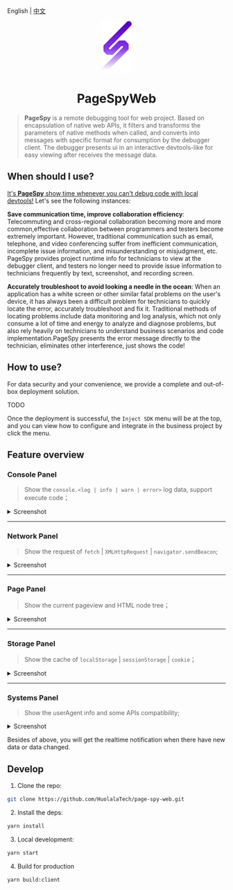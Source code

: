 [page-spy]: https://github.com/HuolalaTech/page-spy.git 'page-spy'

English | [中文](./README_CN.md)

<p align="center">
  <img src="./logo.svg" height="120" />
</p>

<h1 align="center">PageSpyWeb</h1>

> **PageSpy** is a remote debugging tool for web project. Based on encapsulation
> of native web APIs, it filters and transforms the parameters of native methods
> when called, and converts into messages with specific format for consumption by
> the debugger client. The debugger presents ui in an interactive devtools-like for
> easy viewing after receives the message data.

## When should I use?

<u>It's **PageSpy** show time whenever you can't debug code with local devtools!</u>
Let's see the following instances:

**Save communication time, improve collaboration efficiency**: Telecommuting and cross-regional collaboration becoming more and more common,effective collaboration
between programmers and testers become extremely important. However, traditional communication such as
email, telephone, and video conferencing suffer from inefficient communication, incomplete issue information,
and misunderstanding or misjudgment, etc. PageSpy provides project runtime info for technicians to view
at the debugger client, and testers no longer need to provide issue information to technicians frequently
by text, screenshot, and recording screen.

**Accurately troubleshoot to avoid looking a needle in the ocean**: When an application has a white screen or other similar fatal problems on the user's device,
it has always been a difficult problem for technicians to quickly locate the error,
accurately troubleshoot and fix it. Traditional methods of locating problems include
data monitoring and log analysis, which not only consume a lot of time and energy
to analyze and diagnose problems, but also rely heavily on technicians to understand business
scenarios and code implementation.PageSpy presents the error message directly to the technician,
eliminates other interference, just shows the code!

## How to use?

For data security and your convenience, we provide a complete and
out-of-box deployment solution.

TODO

Once the deployment is successful, the `Inject SDK` menu will be at the top, and you can view how to
configure and integrate in the business project by click the menu.

## Feature overview

### Console Panel

> Show the `console.<log | info | warn | error>` log data, support execute code；

<details>
  <summary>
    Screenshot
  </summary>

![](./doc/screenshot/console-panel.png)

</details>

---

### Network Panel

> Show the request of `fetch` | `XMLHttpRequest` | `navigator.sendBeacon`;

<details>
  <summary>
    Screenshot
  </summary>

![](./doc/screenshot/network-panel.png)

</details>

---

### Page Panel

> Show the current pageview and HTML node tree；

<details>
  <summary>
    Screenshot
  </summary>

![](./doc/screenshot/page-panel.png)

</details>

---

### Storage Panel

> Show the cache of `localStorage` | `sessionStorage` | `cookie`；

<details>
  <summary>
    Screenshot
  </summary>

![](./doc/screenshot/storage-panel.png)

</details>

---

### Systems Panel

> Show the userAgent info and some APIs compatibility;

<details>
  <summary>
    Screenshot
  </summary>

![](./doc/screenshot/system-panel.png)

</details>

Besides of above, you will get the realtime notification when there have new data or data changed.

## Develop

1. Clone the repo:

```bash
git clone https://github.com/HuolalaTech/page-spy-web.git
```

2. Install the deps:

```bash
yarn install
```

3. Local development:

```bash
yarn start
```

4. Build for production

```bash
yarn build:client
```
